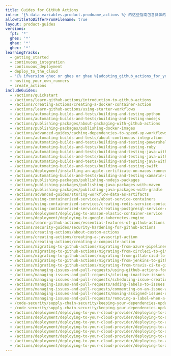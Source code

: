 ```yaml
---
title: Guides for GitHub Actions
intro: '{% data variables.product.prodname_actions %} 的这些指南包含具体的使用案例和示例来帮助您配置工作流程。'
allowTitleToDifferFromFilename: true
layout: product-guides
versions:
  fpt: '*'
  ghes: '*'
  ghae: '*'
  ghec: '*'
learningTracks:
  - getting_started
  - continuous_integration
  - continuous_deployment
  - deploy_to_the_cloud
  - '{% ifversion ghec or ghes or ghae %}adopting_github_actions_for_your_enterprise{% endif %}'
  - hosting_your_own_runners
  - create_actions
includeGuides:
  - /actions/quickstart
  - /actions/learn-github-actions/introduction-to-github-actions
  - /actions/creating-actions/creating-a-docker-container-action
  - /actions/learn-github-actions/using-starter-workflows
  - /actions/automating-builds-and-tests/building-and-testing-python
  - /actions/automating-builds-and-tests/building-and-testing-nodejs
  - /actions/publishing-packages/about-packaging-with-github-actions
  - /actions/publishing-packages/publishing-docker-images
  - /actions/advanced-guides/caching-dependencies-to-speed-up-workflows
  - /actions/automating-builds-and-tests/about-continuous-integration
  - /actions/automating-builds-and-tests/building-and-testing-powershell
  - /actions/automating-builds-and-tests/building-and-testing-ruby
  - /actions/automating-builds-and-tests/building-and-testing-java-with-maven
  - /actions/automating-builds-and-tests/building-and-testing-java-with-gradle
  - /actions/automating-builds-and-tests/building-and-testing-java-with-ant
  - /actions/automating-builds-and-tests/building-and-testing-swift
  - /actions/deployment/installing-an-apple-certificate-on-macos-runners-for-xcode-development
  - /actions/automating-builds-and-tests/building-and-testing-xamarin-applications
  - /actions/publishing-packages/publishing-nodejs-packages
  - /actions/publishing-packages/publishing-java-packages-with-maven
  - /actions/publishing-packages/publishing-java-packages-with-gradle
  - /actions/advanced-guides/storing-workflow-data-as-artifacts
  - /actions/using-containerized-services/about-service-containers
  - /actions/using-containerized-services/creating-redis-service-containers
  - /actions/using-containerized-services/creating-postgresql-service-containers
  - /actions/deployment/deploying-to-amazon-elastic-container-service
  - /actions/deployment/deploying-to-google-kubernetes-engine
  - /actions/learn-github-actions/essential-features-of-github-actions
  - /actions/security-guides/security-hardening-for-github-actions
  - /actions/creating-actions/about-custom-actions
  - /actions/creating-actions/creating-a-javascript-action
  - /actions/creating-actions/creating-a-composite-action
  - /actions/migrating-to-github-actions/migrating-from-azure-pipelines-to-github-actions
  - /actions/migrating-to-github-actions/migrating-from-circleci-to-github-actions
  - /actions/migrating-to-github-actions/migrating-from-gitlab-cicd-to-github-actions
  - /actions/migrating-to-github-actions/migrating-from-jenkins-to-github-actions
  - /actions/migrating-to-github-actions/migrating-from-travis-ci-to-github-actions
  - /actions/managing-issues-and-pull-requests/using-github-actions-for-project-management
  - /actions/managing-issues-and-pull-requests/closing-inactive-issues
  - /actions/managing-issues-and-pull-requests/scheduling-issue-creation
  - /actions/managing-issues-and-pull-requests/adding-labels-to-issues
  - /actions/managing-issues-and-pull-requests/commenting-on-an-issue-when-a-label-is-added
  - /actions/managing-issues-and-pull-requests/moving-assigned-issues-on-project-boards
  - /actions/managing-issues-and-pull-requests/removing-a-label-when-a-card-is-added-to-a-project-board-column
  - /code-security/supply-chain-security/keeping-your-dependencies-updated-automatically/automating-dependabot-with-github-actions
  - /code-security/supply-chain-security/keeping-your-dependencies-updated-automatically/keeping-your-actions-up-to-date-with-dependabot
  - /actions/deployment/deploying-to-your-cloud-provider/deploying-to-azure/deploying-docker-to-azure-app-service
  - /actions/deployment/deploying-to-your-cloud-provider/deploying-to-azure/deploying-java-to-azure-app-service
  - /actions/deployment/deploying-to-your-cloud-provider/deploying-to-azure/deploying-net-to-azure-app-service
  - /actions/deployment/deploying-to-your-cloud-provider/deploying-to-azure/deploying-nodejs-to-azure-app-service
  - /actions/deployment/deploying-to-your-cloud-provider/deploying-to-azure/deploying-php-to-azure-app-service
  - /actions/deployment/deploying-to-your-cloud-provider/deploying-to-azure/deploying-python-to-azure-app-service
  - /actions/deployment/deploying-to-your-cloud-provider/deploying-to-azure/deploying-to-azure-static-web-app
  - /actions/deployment/deploying-to-your-cloud-provider/deploying-to-azure/deploying-to-azure-kubernetes-service
---
```


